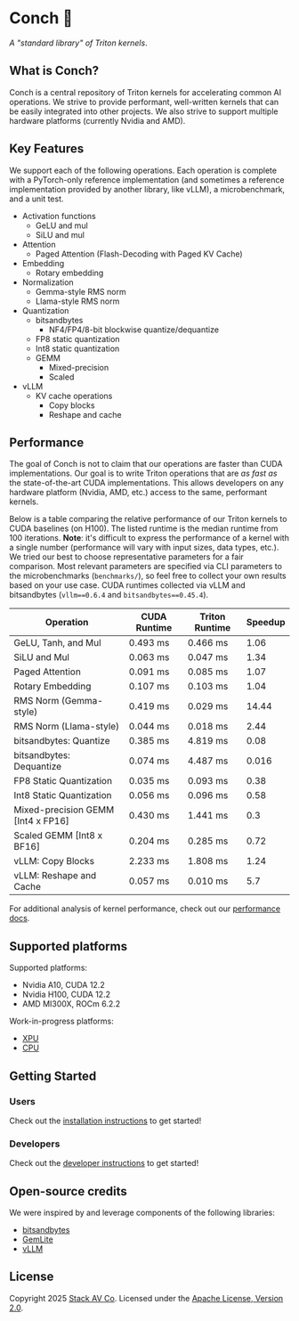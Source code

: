 # Conch :shell:

_A "standard library" of Triton kernels_.

## What is Conch?

Conch is a central repository of Triton kernels for accelerating common AI operations.
We strive to provide performant, well-written kernels that can be easily integrated into other projects.
We also strive to support multiple hardware platforms (currently Nvidia and AMD).

## Key Features

We support each of the following operations.
Each operation is complete with a PyTorch-only reference implementation (and sometimes a reference implementation provided by another library, like vLLM), a microbenchmark, and a unit test.

- Activation functions
  - GeLU and mul
  - SiLU and mul
- Attention
  - Paged Attention (Flash-Decoding with Paged KV Cache)
- Embedding
  - Rotary embedding
- Normalization
  - Gemma-style RMS norm
  - Llama-style RMS norm
- Quantization
  - bitsandbytes
    - NF4/FP4/8-bit blockwise quantize/dequantize
  - FP8 static quantization
  - Int8 static quantization
  - GEMM
    - Mixed-precision
    - Scaled
- vLLM
  - KV cache operations
    - Copy blocks
    - Reshape and cache

## Performance

The goal of Conch is not to claim that our operations are faster than CUDA implementations.
Our goal is to write Triton operations that are _as fast as_ the state-of-the-art CUDA implementations.
This allows developers on any hardware platform (Nvidia, AMD, etc.) access to the same, performant kernels.

Below is a table comparing the relative performance of our Triton kernels to CUDA baselines (on H100).
The listed runtime is the median runtime from 100 iterations.
**Note**: it's difficult to express the performance of a kernel with a single number (performance will vary with input sizes, data types, etc.).
We tried our best to choose representative parameters for a fair comparison.
Most relevant parameters are specified via CLI parameters to the microbenchmarks (`benchmarks/`), so feel free to collect your own results based on your use case.
CUDA runtimes collected via vLLM and bitsandbytes (`vllm==0.6.4` and `bitsandbytes==0.45.4`).

| Operation | CUDA Runtime | Triton Runtime | Speedup |
| --- | --- | --- | --- |
| GeLU, Tanh, and Mul | 0.493 ms | 0.466 ms | 1.06 |
| SiLU and Mul | 0.063 ms | 0.047 ms | 1.34 |
| Paged Attention | 0.091 ms | 0.085 ms | 1.07 |
| Rotary Embedding | 0.107 ms | 0.103 ms | 1.04 |
| RMS Norm (Gemma-style) | 0.419 ms | 0.029 ms | 14.44 |
| RMS Norm (Llama-style) | 0.044 ms | 0.018 ms | 2.44 |
| bitsandbytes: Quantize | 0.385 ms | 4.819 ms | 0.08 |
| bitsandbytes: Dequantize | 0.074 ms | 4.487 ms | 0.016 |
| FP8 Static Quantization | 0.035 ms | 0.093 ms | 0.38 |
| Int8 Static Quantization | 0.056 ms | 0.096 ms | 0.58 |
| Mixed-precision GEMM [Int4 x FP16] | 0.430 ms | 1.441 ms | 0.3 |
| Scaled GEMM [Int8 x BF16] | 0.204 ms | 0.285 ms | 0.72 |
| vLLM: Copy Blocks | 2.233 ms | 1.808 ms | 1.24 |
| vLLM: Reshape and Cache | 0.057 ms | 0.010 ms | 5.7 |

For additional analysis of kernel performance, check out our [performance docs](./docs/performance/).

## Supported platforms

Supported platforms:

- Nvidia A10, CUDA 12.2
- Nvidia H100, CUDA 12.2
- AMD MI300X, ROCm 6.2.2

Work-in-progress platforms:

- [XPU](https://github.com/intel/intel-xpu-backend-for-triton)
- [CPU](https://github.com/triton-lang/triton-cpu)

## Getting Started

### Users

Check out the [installation instructions](./docs/getting_started/installation.md) to get started!

### Developers

Check out the [developer instructions](./docs/getting_started/developer_environment.md) to get started!

## Open-source credits

We were inspired by and leverage components of the following libraries:

- [bitsandbytes](https://github.com/bitsandbytes-foundation/bitsandbytes)
- [GemLite](https://github.com/mobiusml/gemlite)
- [vLLM](https://github.com/vllm-project/vllm)

## License

Copyright 2025 [Stack AV Co](https://stackav.com/).
Licensed under the [Apache License, Version 2.0](./LICENSE).
